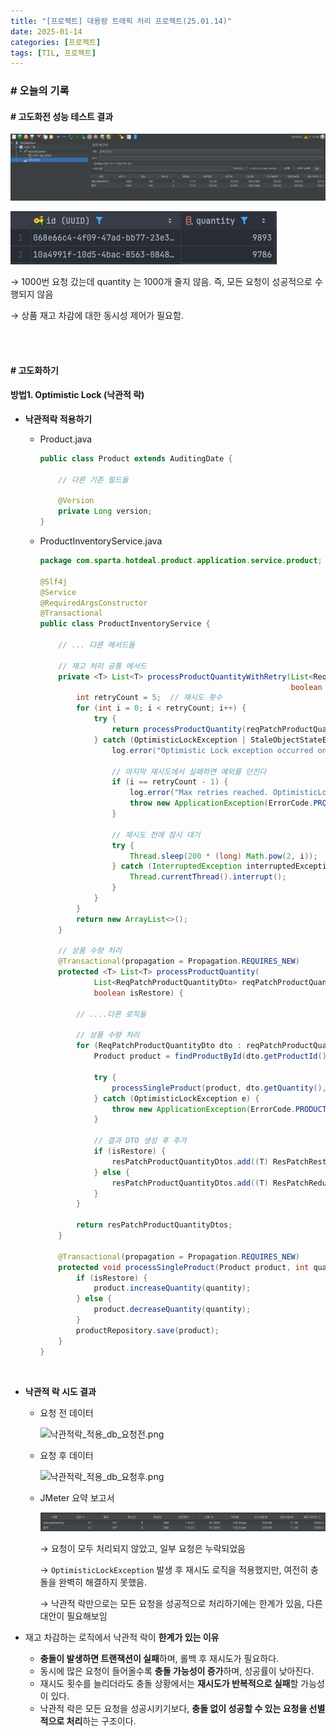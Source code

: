 ```yaml
---
title: "[프로젝트] 대용량 트래픽 처리 프로젝트(25.01.14)"
date: 2025-01-14
categories: [프로젝트]
tags: [TIL, 프로젝트]
---
```



### # 오늘의 기록

#### # 고도화전 성능 테스트 결과
    
![pre_testResult.png](/assets/img/til/finalProject/pre_testResult.png)

![pre_db.png](/assets/img/til/finalProject/pre_db.png)
    
→ 1000번 요청 갔는데 quantity 는 1000개 줄지 않음. 즉,  모든 요청이 성공적으로 수행되지 않음

→ 상품 재고 차감에 대한 동시성 제어가 필요함. 

<br /><br />

#### # 고도화하기
#### 방법1. Optimistic Lock (낙관적 락)
  - **낙관적락 적용하기**
      - Product.java
          
          ```java
          public class Product extends AuditingDate {
          
              // 다른 기존 필드들
          
              @Version
              private Long version;
          }
          ```
      - ProductInventoryService.java
  
        ```java
        package com.sparta.hotdeal.product.application.service.product;

        @Slf4j
        @Service
        @RequiredArgsConstructor
        @Transactional
        public class ProductInventoryService {

            // ... 다른 메서드들

            // 재고 처리 공통 메서드
            private <T> List<T> processProductQuantityWithRetry(List<ReqPatchProductQuantityDto> reqPatchProductQuantityDto,
                                                                boolean isRestore) {
                int retryCount = 5;  // 재시도 횟수
                for (int i = 0; i < retryCount; i++) {
                    try {
                        return processProductQuantity(reqPatchProductQuantityDto, isRestore);
                    } catch (OptimisticLockException | StaleObjectStateException e) {
                        log.error("Optimistic Lock exception occurred on attempt {}. Retrying...", i + 1);

                        // 마지막 재시도에서 실패하면 예외를 던진다
                        if (i == retryCount - 1) {
                            log.error("Max retries reached. OptimisticLockException on final attempt.");
                            throw new ApplicationException(ErrorCode.PRODUCT_CONCURRENT_MODIFICATION_EXCEPTION);
                        }

                        // 재시도 전에 잠시 대기
                        try {
                            Thread.sleep(200 * (long) Math.pow(2, i));  // 대기 시간을 조금 늘려 재시도
                        } catch (InterruptedException interruptedException) {
                            Thread.currentThread().interrupt();
                        }
                    }
                }
                return new ArrayList<>();
            }

            // 상품 수량 처리
            @Transactional(propagation = Propagation.REQUIRES_NEW)
            protected <T> List<T> processProductQuantity(
                    List<ReqPatchProductQuantityDto> reqPatchProductQuantityDto,
                    boolean isRestore) {

                // ....다른 로직들

                // 상품 수량 처리
                for (ReqPatchProductQuantityDto dto : reqPatchProductQuantityDto) {
                    Product product = findProductById(dto.getProductId(), products);

                    try {
                        processSingleProduct(product, dto.getQuantity(), isRestore);
                    } catch (OptimisticLockException e) {
                        throw new ApplicationException(ErrorCode.PRODUCT_CONCURRENT_MODIFICATION_EXCEPTION);
                    }

                    // 결과 DTO 생성 후 추가
                    if (isRestore) {
                        resPatchProductQuantityDtos.add((T) ResPatchRestoreProductQuantityDto.of(product.getId()));
                    } else {
                        resPatchProductQuantityDtos.add((T) ResPatchReduceProductQuantityDto.of(product.getId()));
                    }
                }

                return resPatchProductQuantityDtos;
            }

            @Transactional(propagation = Propagation.REQUIRES_NEW)
            protected void processSingleProduct(Product product, int quantity, boolean isRestore) {
                if (isRestore) {
                    product.increaseQuantity(quantity);
                } else {
                    product.decreaseQuantity(quantity);
                }
                productRepository.save(product);
            }
        }
        ```
  <br />
          
  - **낙관적 락 시도 결과**
      - 요청 전 데이터
          
          ![낙관적락_적용_db_요청전.png](/assets/img/til/finalProject/낙관적락_적용_db_요청전.png)
          
      - 요청 후 데이터
          
          ![낙관적락_적용_db_요청후.png](/assets/img/til/finalProject/낙관적락_적용_db_요청후.png)
          
      - JMeter 요약 보고서
          
          ![낙관적락_jmeter_report.png](/assets/img/til/finalProject/낙관적락_jmeter_report.png)
          
      
        → 요청이 모두 처리되지 않았고, 일부 요청은 누락되었음
        
        → `OptimisticLockException` 발생 후 재시도 로직을 적용했지만, 여전히 충돌을 완벽히 해결하지 못했음.
        
        → 낙관적 락만으로는 모든 요청을 성공적으로 처리하기에는 한계가 있음, 다른 대안이 필요해보임
      
  - 재고 차감하는 로직에서 낙관적 락이 **한계가 있는 이유**
    - **충돌이 발생하면 트랜잭션이 실패**하며, 롤백 후 재시도가 필요하다.
    - 동시에 많은 요청이 들어올수록 **충돌 가능성이 증가**하며, 성공률이 낮아진다.
    - 재시도 횟수를 늘리더라도 충돌 상황에서는 **재시도가 반복적으로 실패**할 가능성이 있다.
    - 낙관적 락은 모든 요청을 성공시키기보다, **충돌 없이 성공할 수 있는 요청을 선별적으로 처리**하는 구조이다.


<br /><br />


